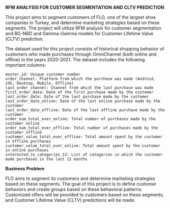 **RFM ANALYSIS FOR CUSTOMER SEGMENTATION AND CLTV PREDICTION**

This project aims to segment customers of FLO, one of the largest shoe companies in Turkey, and determine marketing strategies based on these segments. The project will utilize RFM analysis for customer segmentation and BG-NBD and Gamma-Gamma models for Customer Lifetime Value (CLTV) prediction.

The dataset used for this project consists of historical shopping behavior of customers who made purchases through OmniChannel (both online and offline) in the years 2020-2021. The dataset includes the following important columns:

    master_id: Unique customer number
    order_channel: Platform from which the purchase was made (Android, iOS, Desktop, Mobile, Offline)
    last_order_channel: Channel from which the last purchase was made
    first_order_date: Date of the first purchase made by the customer
    last_order_date: Date of the last purchase made by the customer
    last_order_date_online: Date of the last online purchase made by the customer
    last_order_date_offline: Date of the last offline purchase made by the customer
    order_num_total_ever_online: Total number of purchases made by the customer online
    order_num_total_ever_offline: Total number of purchases made by the customer offline
    customer_value_total_ever_offline: Total amount spent by the customer in offline purchases
    customer_value_total_ever_online: Total amount spent by the customer in online purchases
    interested_in_categories_12: List of categories in which the customer made purchases in the last 12 months

**Business Problem**

FLO aims to segment its customers and determine marketing strategies based on these segments. The goal of this project is to define customer behaviors and create groups based on these behavioral patterns. Customized offers will be provided to customers based on these segments, and Customer Lifetime Value (CLTV) predictions will be made.
